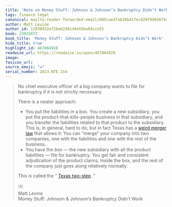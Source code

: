```yaml
---
title: 'Note on Money Stuff: Johnson & Johnson’s Bankruptcy Didn’t Work via Matt Levine'
tags: finance legal
canonical: mailto:reader-forwarded-email/085cae4fab26b41fec829f9d65674cdc
author: Matt Levine
author_id: 11838932ef26e62d8144e93ba04cce55
book: 23933872
book_title: 'Money Stuff: Johnson & Johnson’s Bankruptcy Didn’t Work'
hide_title: true
highlight_id: 467864928
readwise_url: https://readwise.io/open/467864928
image:
favicon_url:
source_emoji: "✉️"
serial_number: 2023.NTE.154
---
```

> No chief executive officer of a big company wants to file for bankruptcy if it is not strictly necessary.
> 
> There is a neater approach:
> 
> - You put the liabilities in a box. You create a new subsidiary, you put the product-that-kills-people business in that subsidiary, and you transfer the liabilities related to that product to the subsidiary. This is, in general, hard to do, but in fact Texas has a [weird merger law](https://link.mail.bloombergbusiness.com/click/30414414.431785/aHR0cHM6Ly9zdGF0dXRlcy5jYXBpdG9sLnRleGFzLmdvdi9Eb2NzL0JPL2h0bS9CTy4xMC5odG0/63b6506f00dc2a96fe05ce2cB471df914) that allows it: You can “merge” your company into two companies, one with the liabilities and one with the rest of the business.
> - You have the *box* — the new subsidiary with all the product liabilities — file for bankruptcy. You get fair and consistent adjudication of the product claims, inside the box, and the rest of the company just goes along relatively normally.
> 
> This is called the “ [Texas two-step](https://link.mail.bloombergbusiness.com/click/30414414.431785/aHR0cHM6Ly93d3cuYmxvb21iZXJnLmNvbS9vcGluaW9uL2FydGljbGVzLzIwMjEtMDctMjAvYmlsbC1hY2ttYW4tcy10aHJlZS1zcGFjcy13ZXJlLXRvby1tYW55P2NtcGlkPUJCRDAxMzEyM19NT05FWVNUVUZGJnV0bV9tZWRpdW09ZW1haWwmdXRtX3NvdXJjZT1uZXdzbGV0dGVyJnV0bV90ZXJtPTIzMDEzMSZ1dG1fY2FtcGFpZ249bW9uZXlzdHVmZg/63b6506f00dc2a96fe05ce2cBaf965cac) .”
> <div class="quoteback-footer"><div class="quoteback-avatar"><span class="mini-emoji"> ✉️</span></div><div class="quoteback-metadata"><div class="metadata-inner"><span style="display:none">FROM:</span><div aria-label="Matt Levine" class="quoteback-author"> Matt Levine</div><div aria-label="Money Stuff: Johnson & Johnson’s Bankruptcy Didn’t Work" class="quoteback-title"> Money Stuff: Johnson & Johnson’s Bankruptcy Didn’t Work</div></div></div></div>